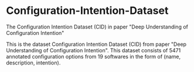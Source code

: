 # Configuration-Intention-Dataset
The Configuration Intention Dataset (CID) in paper "Deep Understanding of Configuration Intention"

This is the dataset Configuration Intention Dataset (CID) from paper "Deep Understanding of Configuration Intention".
This dataset consists of 5471 annotated configuration options from 19 softwares in the form of (name, description, intention).

